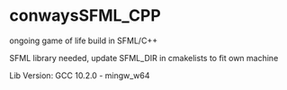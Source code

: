 # conwaysSFML_CPP

ongoing game of life build in SFML/C++

SFML library needed, update SFML_DIR in cmakelists to fit own machine

Lib Version: GCC 10.2.0 - mingw_w64